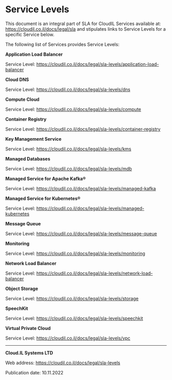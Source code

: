 # Service Levels

This document is an integral part of SLA for CloudIL Services available at: <https://cloudil.co.il/docs/legal/sla> and stipulates links to Service Levels for a specific Service below.

The following list of Services provides Service Levels:

**Application Load Balancer**

Service Level: <https://cloudil.co.il/docs/legal/sla-levels/application-load-balancer>

**Cloud DNS**

Service Level: <https://cloudil.co.il/docs/legal/sla-levels/dns>

**Compute Cloud**

Service Level: <https://cloudil.co.il/docs/legal/sla-levels/compute>

**Container Registry**

Service Level: <https://cloudil.co.il/docs/legal/sla-levels/container-registry>

**Key Management Service**

Service Level: <https://cloudil.co.il/docs/legal/sla-levels/kms>

**Managed Databases**

Service Level: <https://cloudil.co.il/docs/legal/sla-levels/mdb>

**Managed Service for Apache Kafka®**

Service Level: <https://cloudil.co.il/docs/legal/sla-levels/managed-kafka>

**Managed Service for Kubernetes®**

Service Level: <https://cloudil.co.il/docs/legal/sla-levels/managed-kubernetes>

**Message Queue**

Service Level: <https://cloudil.co.il/docs/legal/sla-levels/message-queue>

**Monitoring**

Service Level: <https://cloudil.co.il/docs/legal/sla-levels/monitoring>

**Network Load Balancer**

Service Level: <https://cloudil.co.il/docs/legal/sla-levels/network-load-balancer>

**Object Storage**

Service Level: <https://cloudil.co.il/docs/legal/sla-levels/storage>

**SpeechKit**

Service Level: <https://cloudil.co.il/docs/legal/sla-levels/speechkit>

**Virtual Private Cloud**

Service Level: <https://cloudil.co.il/docs/legal/sla-levels/vpc>

_______________________

**Cloud.IL Systems LTD**

Web address: <https://cloudil.co.il/docs/legal/sla-levels>

Publication date: 10.11.2022